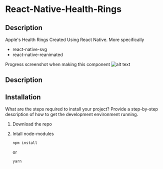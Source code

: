 # React-Native-Health-Rings

## Description

Apple's Health Rings Created Using React Native. More specifically

- react-native-svg
- react-native-reanimated

Progress screenshot when making this component
![alt text](https://i.imgur.com/V7nkxuZ.png)

## Description

## Installation

What are the steps required to install your project? Provide a step-by-step description of how to get the development environment running.

1. Download the repo
2. Intall node-modules

   ```
   npm install
   ```

   or

   ```
   yarn
   ```

